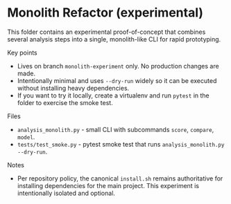 Monolith Refactor (experimental)
================================

This folder contains an experimental proof-of-concept that combines several
analysis steps into a single, monolith-like CLI for rapid prototyping.

Key points
- Lives on branch `monolith-experiment` only. No production changes are made.
- Intentionally minimal and uses `--dry-run` widely so it can be executed
  without installing heavy dependencies.
- If you want to try it locally, create a virtualenv and run `pytest` in the
  folder to exercise the smoke test.

Files
- `analysis_monolith.py` - small CLI with subcommands `score`, `compare`, `model`.
- `tests/test_smoke.py` - pytest smoke test that runs `analysis_monolith.py --dry-run`.

Notes
- Per repository policy, the canonical `install.sh` remains authoritative for
  installing dependencies for the main project. This experiment is intentionally
  isolated and optional.
